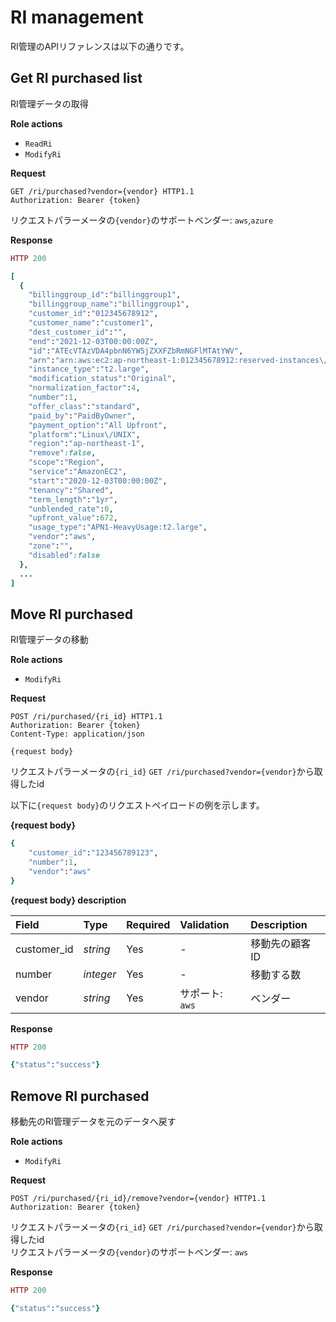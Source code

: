 # RI management

RI管理のAPIリファレンスは以下の通りです。

## Get RI purchased list

RI管理データの取得

**Role actions**

* `ReadRi`
* `ModifyRi`

**Request**

```http
GET /ri/purchased?vendor={vendor} HTTP1.1
Authorization: Bearer {token}
```

リクエストパラーメータの`{vendor}`のサポートベンダー: `aws`,`azure`

**Response**

```ruby
HTTP 200

[
  {
    "billinggroup_id":"billinggroup1",
    "billinggroup_name":"billinggroup1",
    "customer_id":"012345678912",
    "customer_name":"customer1",
    "dest_customer_id":"",
    "end":"2021-12-03T00:00:00Z",
    "id":"ATEcVTAzVDA4pbnN6YW5jZXXFZbRmNGFlMTAtYWV",
    "arn":"arn:aws:ec2:ap-northeast-1:012345678912:reserved-instances\/adbcderf-cdef-xwcs-ecqx-5vfbk2767xxs",
    "instance_type":"t2.large",
    "modification_status":"Original",
    "normalization_factor":4,
    "number":1,
    "offer_class":"standard",
    "paid_by":"PaidByOwner",
    "payment_option":"All Upfront",
    "platform":"Linux\/UNIX",
    "region":"ap-northeast-1",
    "remove":false,
    "scope":"Region",
    "service":"AmazonEC2",
    "start":"2020-12-03T00:00:00Z",
    "tenancy":"Shared",
    "term_length":"1yr",
    "unblended_rate":0,
    "upfront_value":672,
    "usage_type":"APN1-HeavyUsage:t2.large",
    "vendor":"aws",
    "zone":"",
    "disabled":false
  },
  ...
]
```

## Move RI purchased

RI管理データの移動

**Role actions**

* `ModifyRi`

**Request**

```http
POST /ri/purchased/{ri_id} HTTP1.1
Authorization: Bearer {token}
Content-Type: application/json

{request body}
```

リクエストパラーメータの`{ri_id}` `GET /ri/purchased?vendor={vendor}`から取得したid

以下に`{request body}`のリクエストペイロードの例を示します。

**{request body}**

```ruby
{
    "customer_id":"123456789123",
    "number":1,
    "vendor":"aws"
}
```

**{request body} description**

| Field | Type | Required | Validation | Description |
| :--- | :--- | :--- | :--- | :--- |
| customer\_id | _string_ | Yes | - | 移動先の顧客ID |
| number | _integer_ | Yes | - | 移動する数 |
| vendor | _string_ | Yes | サポート: `aws` | ベンダー |

**Response**

```ruby
HTTP 200

{"status":"success"}
```

## Remove RI purchased

移動先のRI管理データを元のデータへ戻す

**Role actions**

* `ModifyRi`

**Request**

```http
POST /ri/purchased/{ri_id}/remove?vendor={vendor} HTTP1.1
Authorization: Bearer {token}
```

リクエストパラーメータの`{ri_id}` `GET /ri/purchased?vendor={vendor}`から取得したid   
リクエストパラーメータの`{vendor}`のサポートベンダー: `aws`

**Response**

```ruby
HTTP 200

{"status":"success"}
```


